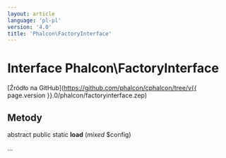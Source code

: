 ```yaml
---
layout: article
language: 'pl-pl'
version: '4.0'
title: 'Phalcon\FactoryInterface'
---
```

# Interface **Phalcon\FactoryInterface**

[Źródło na GitHub](https://github.com/phalcon/cphalcon/tree/v{{ page.version }}.0/phalcon/factoryinterface.zep)

## Metody

abstract public static **load** (*mixed* $config)

...